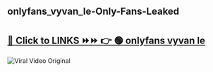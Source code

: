 
 ## onlyfans_vyvan_le-Only-Fans-Leaked

# <h2><a href="https://clipsfans.com/onlyfans_vyvan_le&ref=git">🔗 Click to LINKS ⏩⏩ 👉 🟢 onlyfans vyvan le </a></h2>

<a href="https://clipsfans.com/onlyfans_vyvan_le&ref=git" rel="nofollow" data-target="animated-image.originalLink"><img src="https://i.ibb.co.com/xMMVF88/686577567.gif" alt="Viral Video Original" style="max-width: 100%; display: inline-block;" data-target="animated-image.originalImage"></a>
